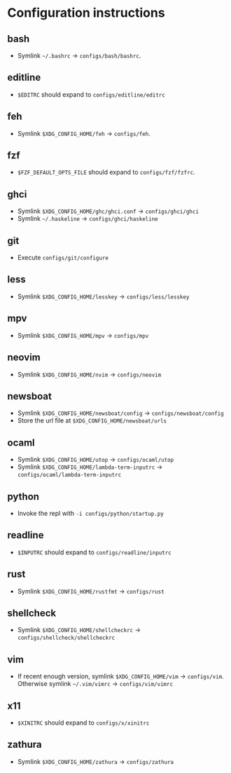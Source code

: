 # Configuration instructions

## bash

- Symlink `~/.bashrc` → `configs/bash/bashrc`.

## editline

- `$EDITRC` should expand to `configs/editline/editrc`

## feh

- Symlink `$XDG_CONFIG_HOME/feh` → `configs/feh`.

## fzf

- `$FZF_DEFAULT_OPTS_FILE` should expand to `configs/fzf/fzfrc`.

## ghci

- Symlink `$XDG_CONFIG_HOME/ghc/ghci.conf` → `configs/ghci/ghci`
- Symlink `~/.haskeline` → `configs/ghci/haskeline`

## git

- Execute `configs/git/configure`

## less

- Symlink `$XDG_CONFIG_HOME/lesskey` → `configs/less/lesskey`

## mpv

- Symlink `$XDG_CONFIG_HOME/mpv` → `configs/mpv`

## neovim

- Symlink `$XDG_CONFIG_HOME/nvim` → `configs/neovim`

## newsboat

- Symlink `$XDG_CONFIG_HOME/newsboat/config` → `configs/newsboat/config`
- Store the url file at `$XDG_CONFIG_HOME/newsboat/urls`

## ocaml

- Symlink `$XDG_CONFIG_HOME/utop` → `configs/ocaml/utop`
- Symlink `$XDG_CONFIG_HOME/lambda-term-inputrc` → `configs/ocaml/lambda-term-inputrc`

## python

- Invoke the repl with `-i configs/python/startup.py`

## readline

- `$INPUTRC` should expand to `configs/readline/inputrc`

## rust

- Symlink `$XDG_CONFIG_HOME/rustfmt` → `configs/rust`

## shellcheck

- Symlink `$XDG_CONFIG_HOME/shellcheckrc` → `configs/shellcheck/shellcheckrc`

## vim

- If recent enough version, symlink `$XDG_CONFIG_HOME/vim` → `configs/vim`. Otherwise symlink `~/.vim/vimrc` → `configs/vim/vimrc`

## x11

- `$XINITRC` should expand to `configs/x/xinitrc`

## zathura

- Symlink `$XDG_CONFIG_HOME/zathura` → `configs/zathura`
